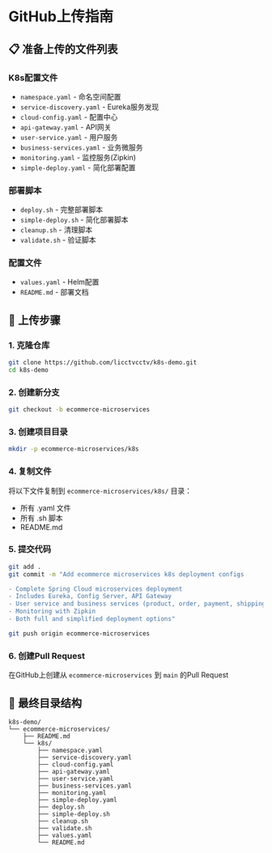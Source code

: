 # GitHub上传指南

## 📋 准备上传的文件列表

### K8s配置文件
- `namespace.yaml` - 命名空间配置
- `service-discovery.yaml` - Eureka服务发现
- `cloud-config.yaml` - 配置中心
- `api-gateway.yaml` - API网关
- `user-service.yaml` - 用户服务
- `business-services.yaml` - 业务微服务
- `monitoring.yaml` - 监控服务(Zipkin)
- `simple-deploy.yaml` - 简化部署配置

### 部署脚本
- `deploy.sh` - 完整部署脚本
- `simple-deploy.sh` - 简化部署脚本
- `cleanup.sh` - 清理脚本
- `validate.sh` - 验证脚本

### 配置文件
- `values.yaml` - Helm配置
- `README.md` - 部署文档

## 🚀 上传步骤

### 1. 克隆仓库
```bash
git clone https://github.com/licctvcctv/k8s-demo.git
cd k8s-demo
```

### 2. 创建新分支
```bash
git checkout -b ecommerce-microservices
```

### 3. 创建项目目录
```bash
mkdir -p ecommerce-microservices/k8s
```

### 4. 复制文件
将以下文件复制到 `ecommerce-microservices/k8s/` 目录：
- 所有 .yaml 文件
- 所有 .sh 脚本
- README.md

### 5. 提交代码
```bash
git add .
git commit -m "Add ecommerce microservices k8s deployment configs

- Complete Spring Cloud microservices deployment
- Includes Eureka, Config Server, API Gateway
- User service and business services (product, order, payment, shipping)
- Monitoring with Zipkin
- Both full and simplified deployment options"

git push origin ecommerce-microservices
```

### 6. 创建Pull Request
在GitHub上创建从 `ecommerce-microservices` 到 `main` 的Pull Request

## 📁 最终目录结构
```
k8s-demo/
└── ecommerce-microservices/
    ├── README.md
    └── k8s/
        ├── namespace.yaml
        ├── service-discovery.yaml
        ├── cloud-config.yaml
        ├── api-gateway.yaml
        ├── user-service.yaml
        ├── business-services.yaml
        ├── monitoring.yaml
        ├── simple-deploy.yaml
        ├── deploy.sh
        ├── simple-deploy.sh
        ├── cleanup.sh
        ├── validate.sh
        ├── values.yaml
        └── README.md
```
